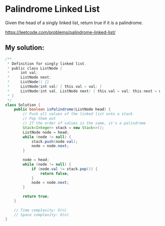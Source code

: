 # Palindrome Linked List

Given the head of a singly linked list, return true if it is a palindrome.

https://leetcode.com/problems/palindrome-linked-list/

## My solution:

```Java
/**
 * Definition for singly-linked list.
 * public class ListNode {
 *     int val;
 *     ListNode next;
 *     ListNode() {}
 *     ListNode(int val) { this.val = val; }
 *     ListNode(int val, ListNode next) { this.val = val; this.next = next; }
 * }
 */
class Solution {
    public boolean isPalindrome(ListNode head) {
        // Push all values of the linked list onto a stack
        // Pop them out
        // If the order of values is the same, it's a palindrome
        Stack<Integer> stack = new Stack<>();
        ListNode node = head;
        while (node != null) {
            stack.push(node.val);
            node = node.next;
        }
        
        node = head;
        while (node != null) {
            if (node.val != stack.pop()) {
                return false;
            }
            node = node.next;
        }
        
        return true;
    }
    
    // Time complexity: O(n)
    // Space complexity: O(n)
}
```
